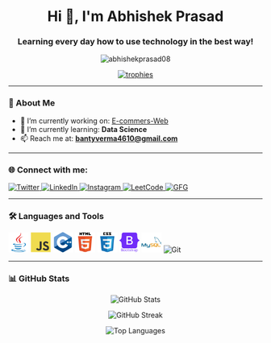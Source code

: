 <h1 align="center">Hi 👋, I'm Abhishek Prasad</h1>
<h3 align="center">Learning every day how to use technology in the best way!</h3>

<p align="center">
  <img src="https://komarev.com/ghpvc/?username=abhishekprasad08&label=Profile%20views&color=0e75b6&style=flat" alt="abhishekprasad08" />
</p>

<p align="center">
  <a href="https://github.com/ryo-ma/github-profile-trophy">
    <img src="https://github-profile-trophy.vercel.app/?username=abhishekprasad08&theme=algolia&row=1&column=6" alt="trophies" />
  </a>
</p>

---

### 🚀 About Me

- 🔭 I’m currently working on: [E-commers-Web](https://github.com/Abhishekprasad08/E-commers-Web)  
- 🌱 I’m currently learning: **Data Science**  
- 📫 Reach me at: **bantyverma4610@gmail.com**

---

### 🌐 Connect with me:

<p align="left">
  <a href="https://twitter.com/bantyverma4610" target="_blank">
    <img src="https://img.shields.io/twitter/follow/bantyverma4610?logo=twitter&style=for-the-badge" alt="Twitter">
  </a>
  <a href="https://www.linkedin.com/in/abhishek-prasad-b8b413185/" target="_blank">
    <img src="https://img.shields.io/badge/LinkedIn-blue?style=for-the-badge&logo=linkedin" alt="LinkedIn">
  </a>
  <a href="https://www.instagram.com/me_abhishek_verma/" target="_blank">
    <img src="https://img.shields.io/badge/Instagram-E4405F?style=for-the-badge&logo=instagram&logoColor=white" alt="Instagram">
  </a>
  <a href="https://leetcode.com/abhi_prasad/" target="_blank">
    <img src="https://img.shields.io/badge/LeetCode-FFA116?style=for-the-badge&logo=leetcode&logoColor=black" alt="LeetCode">
  </a>
  <a href="https://auth.geeksforgeeks.org/user/bantyverma4610/practice" target="_blank">
    <img src="https://img.shields.io/badge/GeeksforGeeks-1f8a1c?style=for-the-badge&logo=GeeksforGeeks&logoColor=white" alt="GFG">
  </a>
</p>

---

### 🛠️ Languages and Tools

<p>
  <img src="https://raw.githubusercontent.com/devicons/devicon/master/icons/java/java-original.svg" alt="Java" width="40" height="40"/>
  <img src="https://raw.githubusercontent.com/devicons/devicon/master/icons/javascript/javascript-original.svg" alt="JavaScript" width="40" height="40"/>
  <img src="https://raw.githubusercontent.com/devicons/devicon/master/icons/cplusplus/cplusplus-original.svg" alt="C++" width="40" height="40"/>
  <img src="https://raw.githubusercontent.com/devicons/devicon/master/icons/html5/html5-original-wordmark.svg" alt="HTML" width="40" height="40"/>
  <img src="https://raw.githubusercontent.com/devicons/devicon/master/icons/css3/css3-original-wordmark.svg" alt="CSS" width="40" height="40"/>
  <img src="https://raw.githubusercontent.com/devicons/devicon/master/icons/bootstrap/bootstrap-plain-wordmark.svg" alt="Bootstrap" width="40" height="40"/>
  <img src="https://raw.githubusercontent.com/devicons/devicon/master/icons/mysql/mysql-original-wordmark.svg" alt="MySQL" width="40" height="40"/>
  <img src="https://www.vectorlogo.zone/logos/git-scm/git-scm-icon.svg" alt="Git" width="40" height="40"/>
</p>

---

### 📊 GitHub Stats

<p align="center">
  <img src="https://github-readme-stats.vercel.app/api?username=abhishekprasad08&show_icons=true&theme=radical" alt="GitHub Stats" />
</p>

<p align="center">
  <img src="https://github-readme-streak-stats.herokuapp.com/?user=abhishekprasad08&theme=radical" alt="GitHub Streak" />
</p>

<p align="center">
  <img src="https://github-readme-stats.vercel.app/api/top-langs/?username=abhishekprasad08&layout=compact&theme=radical" alt="Top Languages" />
</p>
